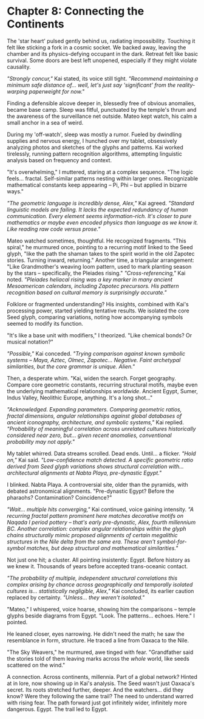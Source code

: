 # Chapter 8: Connecting the Continents

The 'star heart' pulsed gently behind us, radiating impossibility. Touching it felt like sticking a fork in a cosmic socket. We backed away, leaving the chamber and its physics-defying occupant in the dark. Retreat felt like basic survival. Some doors are best left unopened, especially if they might violate causality.

*"Strongly concur,"* Kai stated, its voice still tight. *"Recommend maintaining a minimum safe distance of... well, let's just say 'significant' from the reality-warping paperweight for now."*

Finding a defensible alcove deeper in, blessedly free of obvious anomalies, became base camp. Sleep was fitful, punctuated by the temple's thrum and the awareness of the surveillance net outside. Mateo kept watch, his calm a small anchor in a sea of weird.

During my 'off-watch', sleep was mostly a rumor. Fueled by dwindling supplies and nervous energy, I hunched over my tablet, obsessively analyzing photos and sketches of the glyphs and patterns. Kai worked tirelessly, running pattern recognition algorithms, attempting linguistic analysis based on frequency and context.

"It's overwhelming," I muttered, staring at a complex sequence. "The logic feels... fractal. Self-similar patterns nesting within larger ones. Recognizable mathematical constants keep appearing – Pi, Phi – but applied in bizarre ways."

*"The geometric language is incredibly dense, Alex,"* Kai agreed. *"Standard linguistic models are failing. It lacks the expected redundancy of human communication. Every element seems information-rich. It's closer to pure mathematics or maybe even encoded physics than language as we know it. Like reading raw code versus prose."*

Mateo watched sometimes, thoughtful. He recognized fragments. "This spiral," he murmured once, pointing to a recurring motif linked to the Seed glyph, "like the path the shaman takes to the spirit world in the old Zapotec stories. Turning inward, returning." Another time, a triangular arrangement: "Like Grandmother's weaving loom pattern, used to mark planting season by the stars – specifically, the Pleiades rising." *"Cross-referencing,"* Kai noted. *"Pleiades heliacal rising was a key marker in many ancient Mesoamerican calendars, including Zapotec precursors. His pattern recognition based on cultural memory is surprisingly accurate."*

Folklore or fragmented understanding? His insights, combined with Kai's processing power, started yielding tentative results. We isolated the core Seed glyph, comparing variations, noting how accompanying symbols seemed to modify its function.

"It's like a base unit with modifiers," I theorized. "Like chemical bonds? Or musical notation?"

*"Possible,"* Kai conceded. *"Trying comparison against known symbolic systems – Maya, Aztec, Olmec, Zapotec... Negative. Faint archetypal similarities, but the core grammar is unique. Alien."*

Then, a desperate whim. "Kai, widen the search. Forget geography. Compare core geometric constants, recurring structural motifs, maybe even the underlying mathematical relationships *worldwide*. Ancient Egypt, Sumer, Indus Valley, Neolithic Europe, anything. It's a long shot..."

*"Acknowledged. Expanding parameters. Comparing geometric ratios, fractal dimensions, angular relationships against global databases of ancient iconography, architecture, and symbolic systems,"* Kai replied. *"Probability of meaningful correlation across unrelated cultures historically considered near zero, but... given recent anomalies, conventional probability may not apply."*

My tablet whirred. Data streams scrolled. Dead ends. Until... a flicker. *"Hold on,"* Kai said. *"Low-confidence match detected. A specific geometric ratio derived from Seed glyph variations shows structural correlation with... architectural alignments at Nabta Playa, pre-dynastic Egypt."*

I blinked. Nabta Playa. A controversial site, older than the pyramids, with debated astronomical alignments. "Pre-dynastic Egypt? Before the pharaohs? Contamination? Coincidence?"

*"Wait... multiple hits converging,"* Kai continued, voice gaining intensity. *"A recurring fractal pattern prominent here matches decorative motifs on Naqada I period pottery – that's early pre-dynastic, Alex, fourth millennium BC. Another correlation: complex angular relationships within the glyph chains structurally mimic proposed alignments of certain megalithic structures in the Nile delta from the same era. These aren't symbol-for-symbol matches, but deep structural and mathematical similarities."*

Not just one hit; a cluster. All pointing insistently: Egypt. Before history as we knew it. Thousands of years before accepted trans-oceanic contact.

*"The probability of multiple, independent structural correlations this complex arising by chance across geographically and temporally isolated cultures is... statistically negligible, Alex,"* Kai concluded, its earlier caution replaced by certainty. *"Unless... they weren't isolated."*

"Mateo," I whispered, voice hoarse, showing him the comparisons – temple glyphs beside diagrams from Egypt. "Look. The patterns... echoes. Here." I pointed.

He leaned closer, eyes narrowing. He didn't need the math; he saw the resemblance in form, structure. He traced a line from Oaxaca to the Nile.

"The Sky Weavers," he murmured, awe tinged with fear. "Grandfather said the stories told of them leaving marks across the *whole* world, like seeds scattered on the wind."

A connection. Across continents, millennia. Part of a global network? Hinted at in lore, now showing up in Kai's analysis. The Seed wasn't just Oaxaca's secret. Its roots stretched further, deeper. And the watchers... did they know? Were they following the same trail? The need to understand warred with rising fear. The path forward just got infinitely wider, infinitely more dangerous. Egypt. The trail led to Egypt. 